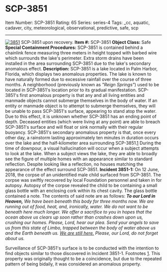 # SCP-3851
Item Number: SCP-3851
Rating: 65
Series: series-4
Tags: _cc, aquatic, cadaver, city, meteorological, observational, predictive, safe, scp

---

[![3851](https://scp-wiki.wdfiles.com/local--resized-images/scp-3851/3851/medium.jpg)](https://scp-wiki.wdfiles.com/local--files/scp-3851/3851)
SCP-3851 upon recovery.
**Item #:** SCP-3851
**Object Class:** Safe
**Special Containment Procedures:** SCP-3851 is contained behind a chainlink fence measuring three meters in height topped with barbed wire which surrounds the lake's perimeter. Extra storm drains have been installed in the area surrounding SCP-3851 due to the lake's secondary anomalous effect.
**Description:** SCP-3851 is a lake located in Palm Harbor, Florida, which displays two anomalous properties. The lake is known to have naturally formed due to excessive rainfall over the course of three months. A neighborhood (previously known as _"Reign Springs"_) used to be located in SCP-3851's location prior to its gradual manifestation.
SCP-3851's first anomalous property is that any and all living entities and manmade objects cannot submerge themselves in the body of water. If an entity or manmade object is to attempt to submerge themselves, they will be unable to pass SCP-3851's surface, appearing to stand atop the water. Due to this effect, it is unknown whether SCP-3851 has an ending point of depth.
Deceased entities (which were living at any point) are able to breach SCP-3851's surface and will float or sink normally with their regular buoyancy.
SCP-3851's secondary anomalous property is that, once every other day, a rainstorm lasting approximately ten minutes in duration occurs over the lake and the half-kilometer area surrounding SCP-3851.[1](javascript:;) During the time of downpour, a visual hallucination will occur when a subject attempts to look at the lake.
When a subject views the lake, they are able to broadly see the figure of multiple homes with an appearance similar to standard reflection. Despite looking like a reflection, no houses matching the appearance of the effect surround SCP-3851.
**Incident 3851-1:** On 12 June, 2018, the corpse of an unidentified male child surfaced from SCP-3851. The corpse was swiftly recovered by local Foundation personnel and taken in for autopsy.
Autopsy of the corpse revealed the child to be containing a small glass bottle with an enclosing cork within its chest cavity. The glass bottle contained a note. The contents of said note are as follows:
**_To our Lord in Heaven,_**
_We have been beneath this body for three months now. We are running out of food, heat, and, ironically, water._
_We do not want to be beneath here much longer. We offer a sacrifice to you in hopes that the ocean above us clears up soon rather than crashes down upon us, crushing our homes._
_Please, Lord, hear our plea. Send your angels to save us from this state of Limbo, trapped between the body of water above us and the Earth beneath us._
_[We are still here.](http://www.scp-wiki.net/every-last-drop) Please, our Lord, do not forget about us._
  
Surveillance of SCP-3851's surface is to be conducted with the intention to find objects similar to those discovered in Incident 3851-1. 
Footnotes
[1](javascript:;). This property was originally thought to be a coincidence, but due to the repeated pattern of being bidaily, it was considered an anomalous property.